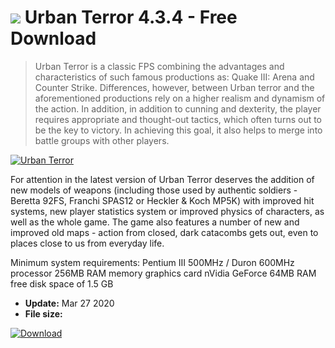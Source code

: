# ![](https://cdn.softexe.net/static/icon/win.gif) Urban Terror 4.3.4 - Free Download

> Urban Terror is a classic FPS combining the advantages and characteristics of such famous productions as: Quake III: Arena and Counter Strike. Differences, however, between Urban terror and the aforementioned productions rely on a higher realism and dynamism of the action. In addition, in addition to cunning and dexterity, the player requires appropriate and thought-out tactics, which often turns out to be the key to victory. In achieving this goal, it also helps to merge into battle groups with other players.

[![Urban Terror](https:https://tse1.mm.bing.net/th?id=OIP.5O0KqfcMuZDOmPnygmNCIgHaFv&pid=Api)](https://softexe.net/win/games-entertainment/shooters/urban-terror:pppRe.html)

For attention in the latest version of Urban Terror deserves the addition of new models of weapons (including those used by authentic soldiers - Beretta 92FS, Franchi SPAS12 or Heckler &amp; Koch MP5K) with improved hit systems, new player statistics system or improved physics of characters, as well as the whole game. The game also features a number of new and improved old maps - action from closed, dark catacombs gets out, even to places close to us from everyday life.
 
 
 Minimum system requirements:
 Pentium III 500MHz / Duron 600MHz processor
 256MB RAM memory
 graphics card nVidia GeForce 64MB RAM
 free disk space of 1.5 GB


- **Update:** Mar 27 2020
- **File size:** 

[![Download](https://cdn.softexe.net/static/img/download.png)](https://softexe.net/win/games-entertainment/shooters/urban-terror:pppRe.html)


